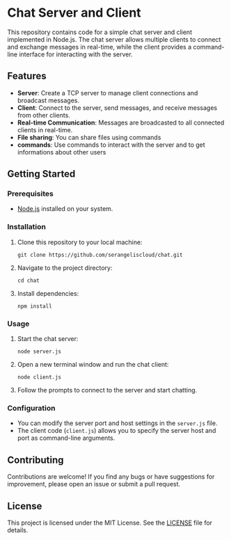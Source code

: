 
# Chat Server and Client

This repository contains code for a simple chat server and client implemented in Node.js. The chat server allows multiple clients to connect and exchange messages in real-time, while the client provides a command-line interface for interacting with the server.

## Features

- **Server**: Create a TCP server to manage client connections and broadcast messages.
- **Client**: Connect to the server, send messages, and receive messages from other clients.
- **Real-time Communication**: Messages are broadcasted to all connected clients in real-time.
- **File sharing**: You can share files using commands
- **commands**: Use commands to interact with the server and to get informations about other users
## Getting Started

### Prerequisites

- [Node.js](https://nodejs.org/) installed on your system.

### Installation

1. Clone this repository to your local machine:

   ```
   git clone https://github.com/serangeliscloud/chat.git
   ```

2. Navigate to the project directory:

   ```
   cd chat
   ```

3. Install dependencies:

   ```
   npm install
   ```

### Usage

1. Start the chat server:

   ```
   node server.js
   ```

2. Open a new terminal window and run the chat client:

   ```
   node client.js
   ```

3. Follow the prompts to connect to the server and start chatting.

### Configuration

- You can modify the server port and host settings in the `server.js` file.
- The client code (`client.js`) allows you to specify the server host and port as command-line arguments.

## Contributing

Contributions are welcome! If you find any bugs or have suggestions for improvement, please open an issue or submit a pull request.

## License

This project is licensed under the MIT License. See the [LICENSE](LICENSE) file for details.